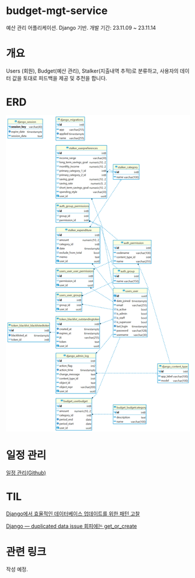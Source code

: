 # budget-mgt-service
예산 관리 어플리케이션. Django 기반.
개발 기간: 23.11.09 ~ 23.11.14

# 개요
Users (회원), Budget(예산 관리), Stalker(지출내역 추적)로 분류하고, 사용자의 데이터 값을 토대로 피드백을 제공 및 추천을 합니다.

# ERD
![ERD](assets/images/moneydb.png)

# 일정 관리
[일정 관리(Github)](https://github.com/users/mireu-san/projects/5)

# TIL
[Django에서 효율적인 데이터베이스 업데이트를 위한 패턴 고찰](https://medium.com/@bellwoan/django%EC%97%90%EC%84%9C-%ED%9A%A8%EC%9C%A8%EC%A0%81%EC%9D%B8-%EB%8D%B0%EC%9D%B4%ED%84%B0%EB%B2%A0%EC%9D%B4%EC%8A%A4-%EC%97%85%EB%8D%B0%EC%9D%B4%ED%8A%B8%EB%A5%BC-%EC%9C%84%ED%95%9C-%ED%8C%A8%ED%84%B4-%EA%B3%A0%EC%B0%B0-a3cdc2d22d8a)

[Django — duplicated data issue 회피에는 get_or_create](https://medium.com/@bellwoan/django-duplicated-data-issue-%ED%9A%8C%ED%94%BC%EC%97%90%EB%8A%94-get-or-create-643a1c8d00c6)

# 관련 링크
작성 예정.